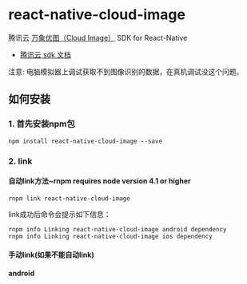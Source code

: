 # react-native-cloud-image

腾讯云 [万象优图（Cloud Image）](https://www.qcloud.com/product/ci) SDK for React-Native

- [腾讯云 sdk 文档](https://cloud.tencent.com/document/product/641/12408)

注意: 电脑模拟器上调试获取不到图像识别的数据，在真机调试没这个问题。

## 如何安装

### 1. 首先安装npm包

```
npm install react-native-cloud-image --save
```

### 2. link

#### 自动link方法~rnpm requires node version 4.1 or higher

```
rnpm link react-native-cloud-image
```

link成功后命令会提示如下信息：

```
rnpm info Linking react-native-cloud-image android dependency 
rnpm info Linking react-native-cloud-image ios dependency
```

#### 手动link(如果不能自动link)

**android**






